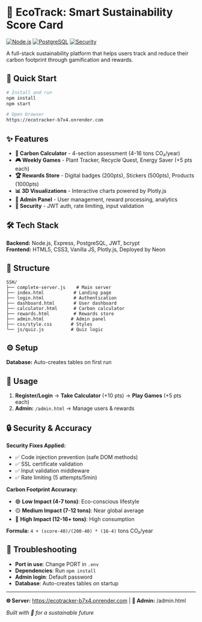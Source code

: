 # 🌱 EcoTrack: Smart Sustainability Score Card

[![Node.js](https://img.shields.io/badge/Node.js-18+-brightgreen.svg)](https://nodejs.org/)
[![PostgreSQL](https://img.shields.io/badge/PostgreSQL-Compatible-blue.svg)](https://www.postgresql.org/)
[![Security](https://img.shields.io/badge/Security-Enhanced-green.svg)](https://github.com/yourusername/ecotrack)

A full-stack sustainability platform that helps users track and reduce their carbon footprint through gamification and rewards.

## 🚀 Quick Start

```bash
# Install and run
npm install
npm start

# Open browser
https://ecotracker-b7x4.onrender.com
```

## ✨ Features

- **🧮 Carbon Calculator** - 4-section assessment (4-16 tons CO₂/year)
- **🎮 Weekly Games** - Plant Tracker, Recycle Quest, Energy Saver (+5 pts each)
- **🏆 Rewards Store** - Digital badges (200pts), Stickers (500pts), Products (1000pts)
- **📊 3D Visualizations** - Interactive charts powered by Plotly.js
- **🔧 Admin Panel** - User management, reward processing, analytics
- **🔐 Security** - JWT auth, rate limiting, input validation

## 🛠️ Tech Stack

**Backend:** Node.js, Express, PostgreSQL, JWT, bcrypt  
**Frontend:** HTML5, CSS3, Vanilla JS, Plotly.js, Deployed by Neon

## 📁 Structure

```
SSH/
├── complete-server.js    # Main server
├── index.html           # Landing page
├── login.html           # Authentication
├── dashboard.html       # User dashboard
├── calculator.html      # Carbon calculator
├── rewards.html         # Rewards store
├── admin.html          # Admin panel
├── css/style.css       # Styles
└── js/quiz.js          # Quiz logic
```

## ⚙️ Setup

**Database:** Auto-creates tables on first run

## 🎯 Usage

1. **Register/Login** → **Take Calculator** (+10 pts) → **Play Games** (+5 pts each)
2. **Admin:** `/admin.html` → Manage users & rewards

## 🔒 Security & Accuracy

**Security Fixes Applied:**
- ✅ Code injection prevention (safe DOM methods)
- ✅ SSL certificate validation
- ✅ Input validation middleware
- ✅ Rate limiting (5 attempts/5min)

**Carbon Footprint Accuracy:**
- 🟢 **Low Impact (4-7 tons)**: Eco-conscious lifestyle
- 🟡 **Medium Impact (7-12 tons)**: Near global average
- 🔴 **High Impact (12-16+ tons)**: High consumption

**Formula:** `4 + (score-40)/(200-40) * (16-4)` tons CO₂/year

## 🐛 Troubleshooting

- **Port in use**: Change PORT in `.env`
- **Dependencies**: Run `npm install`
- **Admin login**: Default password 
- **Database**: Auto-creates tables on startup

---

**🌐 Server:** https://ecotracker-b7x4.onrender.com | **🔐 Admin:** /admin.html

*Built with 💚 for a sustainable future*
